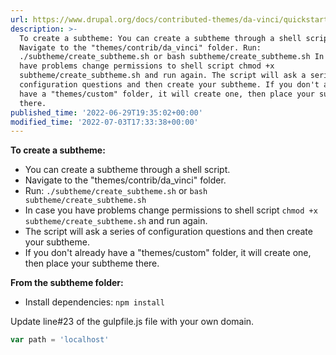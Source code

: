 ```yaml
---
url: https://www.drupal.org/docs/contributed-themes/da-vinci/quickstart-subtheme
description: >-
  To create a subtheme: You can create a subtheme through a shell script.
  Navigate to the "themes/contrib/da_vinci" folder. Run:
  ./subtheme/create_subtheme.sh or bash subtheme/create_subtheme.sh In case you
  have problems change permissions to shell script chmod +x
  subtheme/create_subtheme.sh and run again. The script will ask a series of
  configuration questions and then create your subtheme. If you don't already
  have a "themes/custom" folder, it will create one, then place your subtheme
  there.
published_time: '2022-06-29T19:35:02+00:00'
modified_time: '2022-07-03T17:33:38+00:00'
---
```

**To create a subtheme:**

* You can create a subtheme through a shell script.
* Navigate to the "themes/contrib/da\_vinci" folder.
* Run: `./subtheme/create_subtheme.sh` or `bash subtheme/create_subtheme.sh`
* In case you have problems change permissions to shell script `chmod +x subtheme/create_subtheme.sh` and run again.
* The script will ask a series of configuration questions and then create your subtheme.
* If you don't already have a "themes/custom" folder, it will create one, then place your subtheme there.

**From the subtheme folder:**

* Install dependencies: `npm install`

Update line#23 of the gulpfile.js file with your own domain.

```php
var path = 'localhost'
```